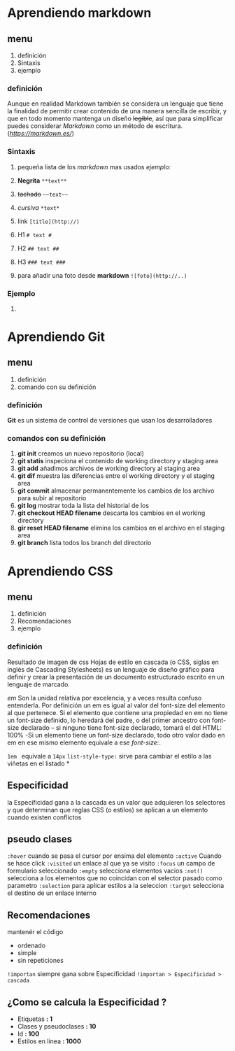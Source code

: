 # Aprendiendo __markdown__  #
## menu ##
1. definición
1. Sintaxis
1. ejemplo

### definición ###
Aunque en realidad Markdown también se considera un lenguaje que tiene la finalidad de permitir crear contenido de una manera sencilla de escribir, y que en todo momento mantenga un diseño ~~legible~~, así que para simplificar puedes considerar *Markdown* como un método de escritura. (*https://markdown.es/*)

### Sintaxis ###
1.  pequeña lista de los *markdown* mas usados _ejemplo:_
  1. **Negrita**  `**text**`
  1. ~~tachado~~  `~~text~~`
  1. *cursiva* `*text*`
  1. link `[title](http://)`
  1. H1 `# text #`
  1. H2 `## text ##`
  1. H3 `### text ###`


1. para añadir una foto desde **markdown** `![foto](http://..)`
### Ejemplo ###
1.
# Aprendiendo __Git__  #
## menu ##
1. definición
1. comando con su definición

### definición ###
**Git** es un sistema de control de versiones que usan los desarrolladores

### comandos con su definición ###
1. **git init** creamos un nuevo repositorio (local)
1. **git statis** inspeciona el contenido de working directory y staging area
1. **git add** añadimos archivos de working directory al staging area
1. **git dif** muestra las diferencias entre el working directory y el staging area
1. **git commit** almacenar permanentemente los cambios de los archivo para subir al repositorio
1. **git log** mostrar toda la lista del historial de los
1. **git checkout HEAD filename** descarta los cambios en el working directory
1. **gir reset HEAD filename** elimina los cambios en el archivo en el staging area
1. **git branch** lista todos los branch del directorio

# Aprendiendo __CSS__  #
## menu ##
1. definición
1. Recomendaciones
1. ejemplo

### definición ###
Resultado de imagen de css
Hojas de estilo en cascada (o CSS, siglas en inglés de Cascading Stylesheets) es un lenguaje de diseño gráfico para definir y crear la presentación de un documento estructurado escrito en un lenguaje de marcado.

*em* Son la unidad relativa por excelencia, y a veces resulta confuso entenderla. Por definición un em es igual al valor del font-size del elemento al que pertenece. Si el elemento que contiene una propiedad en em no tiene un font-size definido, lo heredará del padre, o del primer ancestro con font-size declarado – si ninguno tiene font-size declarado, tomará el del HTML: 100% -Si un elemento tiene un font-size declarado, todo otro valor dado en em en ese mismo elemento equivale a ese *font-size:*.

`1em ` equivale a `14px`
`list-style-type:` sirve para cambiar el estilo a las viñetas en el listado
*
## Especificidad ##
la Especificidad gana a la cascada es un valor que adquieren los selectores y que determinan que reglas CSS (o estilos) se aplican a un elemento cuando existen conflictos


## pseudo clases ##
`:hover` cuando se pasa el cursor por ensima del elemento
`:active` Cuando se hace click
`:visited` un enlace al que ya se visito
`:focus` un campo de formulario seleccionado
`:empty` selecciona elementos vacios
`:not()` selecciona a los elementos que no coincidan con el selector pasado como parametro
`:selection` para aplicar estilos a la seleccion
`:target` selecciona el destino de un enlace interno


## Recomendaciones ##
mantenér el código
* ordenado
* simple
* sin repeticiones

`!importan` siempre gana sobre Especificidad
`!importan > Especificidad > cascada`
## ¿Como se calcula la Especificidad ? ##
* Etiquetas                 **: 1**
* Clases y pseudoclases     **: 10**
* Id                        **: 100**
* Estilos en linea          **: 1000**
